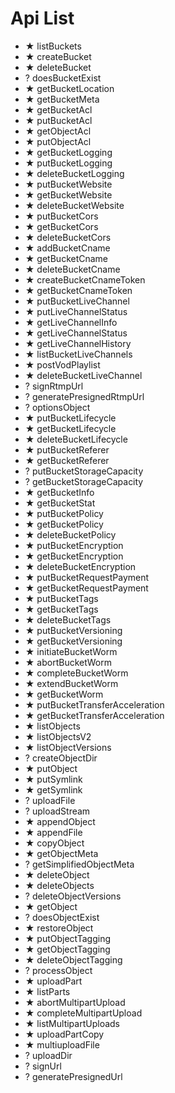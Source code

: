 # Api List

- ★ listBuckets 
- ★ createBucket
- ★ deleteBucket
- ? doesBucketExist
- ★ getBucketLocation
- ★ getBucketMeta
- ★ getBucketAcl
- ★ putBucketAcl
- ★ getObjectAcl
- ★ putObjectAcl
- ★ getBucketLogging
- ★ putBucketLogging
- ★ deleteBucketLogging
- ★ putBucketWebsite
- ★ getBucketWebsite
- ★ deleteBucketWebsite
- ★ putBucketCors
- ★ getBucketCors
- ★ deleteBucketCors
- ★ addBucketCname
- ★ getBucketCname
- ★ deleteBucketCname
- ★ createBucketCnameToken
- ★ getBucketCnameToken
- ★ putBucketLiveChannel
- ★ putLiveChannelStatus
- ★ getLiveChannelInfo
- ★ getLiveChannelStatus
- ★ getLiveChannelHistory
- ★ listBucketLiveChannels
- ★ postVodPlaylist
- ★ deleteBucketLiveChannel
- ? signRtmpUrl
- ? generatePresignedRtmpUrl
- ? optionsObject
- ★ putBucketLifecycle
- ★ getBucketLifecycle
- ★ deleteBucketLifecycle
- ★ putBucketReferer
- ★ getBucketReferer
- ? putBucketStorageCapacity
- ? getBucketStorageCapacity
- ★ getBucketInfo
- ★ getBucketStat
- ★ putBucketPolicy
- ★ getBucketPolicy
- ★ deleteBucketPolicy
- ★ putBucketEncryption
- ★ getBucketEncryption
- ★ deleteBucketEncryption
- ★ putBucketRequestPayment
- ★ getBucketRequestPayment
- ★ putBucketTags
- ★ getBucketTags
- ★ deleteBucketTags
- ★ putBucketVersioning
- ★ getBucketVersioning
- ★ initiateBucketWorm
- ★ abortBucketWorm
- ★ completeBucketWorm
- ★ extendBucketWorm
- ★ getBucketWorm
- ★ putBucketTransferAcceleration
- ★ getBucketTransferAcceleration
- ★ listObjects
- ★ listObjectsV2
- ★ listObjectVersions
- ? createObjectDir
- ★ putObject
- ★ putSymlink
- ★ getSymlink
- ? uploadFile
- ? uploadStream
- ★ appendObject
- ★ appendFile
- ★ copyObject
- ★ getObjectMeta
- ? getSimplifiedObjectMeta
- ★ deleteObject
- ★ deleteObjects
- ? deleteObjectVersions
- ★ getObject
- ? doesObjectExist
- ★ restoreObject
- ★ putObjectTagging
- ★ getObjectTagging
- ★ deleteObjectTagging
- ? processObject
- ★ uploadPart
- ★ listParts
- ★ abortMultipartUpload
- ★ completeMultipartUpload
- ★ listMultipartUploads
- ★ uploadPartCopy
- ★ multiuploadFile
- ? uploadDir
- ? signUrl
- ? generatePresignedUrl